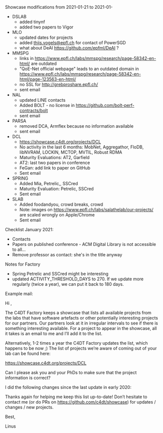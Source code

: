 Showcase modifications from 2021-01-21 to 2021-01-

- DSLAB
  - added tinynf
  - added two papers to Vigor
- MLO
  - updated dates for projects
  - added thijs.vogels@epfl.ch for contact of PowerSGD
  - what about DeAI https://github.com/epfml/DeAI ?
- MMSPG
  - links in https://www.epfl.ch/labs/mmspg/research/page-58342-en-html/ are outdated
  - "QoE-Net official webpage" leads to an outdated domain in
    https://www.epfl.ch/labs/mmspg/research/page-58342-en-html/page-123563-en-html/
  - no SSL for http://grebproshare.epfl.ch/
  - sent email
- NAL
  - updated LINE contacts
  - Added BOLT - no license in https://github.com/bolt-perf-contracts/bolt
  - sent email  
- PARSA
    - removed DCA, Armflex because no information available
    - sent email
- DCL
    - https://showcase.c4dt.org/projects/DCL
    - No activity in the last 6 months: MobNet, Aggregathor, FloDB, libNVRAM, LOCKIN, MCTOP, MVTIL, Robust RDMA
    - Maturity Evaluations: AT2, Garfield
    - AT2: last two papers in conference
    - FeGan: add link to paper on GitHub
    - Sent email
- SPRING
    - Added Mia, Petrelic,, SSCred
    - Maturity Evaluation: Petrelic, SSCred
    - Sent email
- SLAB
    - Added foodandyou, crowd breaks, crowd
    - Note: images on https://www.epfl.ch/labs/salathelab/our-projects/ are scaled wrongly on Apple/Chrome
    - Sent email

Checklist January 2021:
- Contacts
- Papers on published conference - ACM Digital Library is not accessible to all…
- Remove professor as contact: she's in the title anyway

Notes for Factory
- Spring Petrelic and SSCred might be interesting
- updated ACTIVITY_THRESHOLD_DAYS to 270. If we update more regularly (twice a year), we can put it back to 180 days.

Example mail:

Hi ,

The C4DT Factory keeps a showcase that lists all available projects from the labs that have software artefacts or other potentially interesting projects for our partners. 
Our partners look at it in irregular intervals to see if there is something interesting available. For a project to appear in the showcase, all it takes is an email to me and I’ll add it to the list. 

Alternatively, 1-2 times a year the C4DT Factory updates the list, which happens to be now ;) The list of projects we’re aware of coming out of your lab can be found here:

https://showcase.c4dt.org/projects/DCL

Can I please ask you and your PhDs to make sure that the project information is correct? 

I did the following changes since the last update in early 2020:

Thanks again for helping me keep this list up-to-date! Don’t hesitate to contact me (or do PRs on https://github.com/c4dt/showcase) for updates / changes / new projects.

Best,

Linus
